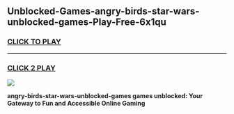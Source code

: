 
## Unblocked-Games-angry-birds-star-wars-unblocked-games-Play-Free-6x1qu
<h3>
<a href="https://premium76.site?title=angry-birds-star-wars-unblocked-games&ref=18A1">CLICK TO PLAY</a></h3>
<hr>

<h3>
<a href="https://premium76.site?title=angry-birds-star-wars-unblocked-games&ref=18A1">CLICK 2 PLAY</a>
  
</h3>

<a href="https://premium76.site?title=angry-birds-star-wars-unblocked-games&ref=18A1"><img src="https://clearcache.store/games.png"></a>


**angry-birds-star-wars-unblocked-games games unblocked: Your Gateway to Fun and Accessible Online Gaming**

